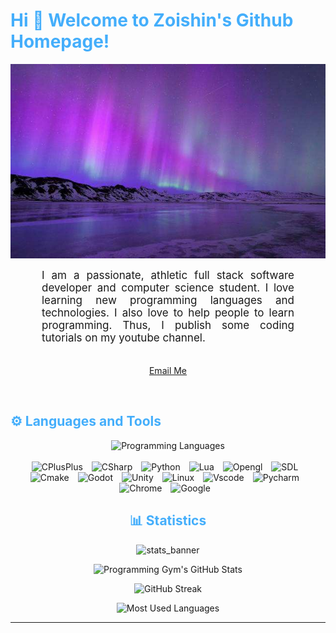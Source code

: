 <h1 style="color: #44AEFB;">  Hi 🎉 Welcome to Zoishin's Github Homepage!</h1>

![github_cover_banner](https://github.com/Zoishin/Zoishin/blob/main/titleImg.jpeg)

<p align:"center" style="text-align: justify; margin: 0 50px; font-size: 17px;" >
    I am a passionate, athletic full stack software developer and computer science student. I love learning new programming languages and technologies. I also love to help people to learn programming. Thus, I publish some coding tutorials on my youtube channel.
<br>
<br>
<div align="center">

[Email Me](mailto:gym4programming@gmail.com)
</div>
</p>    
<br>
<!-- Languages and Tools -->

<h2 style="color: #44AEFB">⚙️ Languages and Tools</h2>
<div align="center" style="display:block;">
    <img width="100px" alt="Programming Languages" src="https://user-images.githubusercontent.com/78341798/194531121-47b0119a-ce00-439d-b586-125f86acb098.png"/> 
</div>
<br>   
<!-- Icons Resources -->
<!-- https://devicon.dev/ -->
<!-- https://cdn.jsdelivr.net/npm/simple-icons@v3/icons/ -->
<div align="center">
      <img  alt="CPlusPlus" height="50px" style="padding-right:10px;" src="https://cdn.jsdelivr.net/gh/devicons/devicon/icons/cplusplus/cplusplus-original.svg"/>
  </a>
      <img  alt="CSharp" height="50px" style="padding-right:10px; ;" src="https://cdn.jsdelivr.net/gh/devicons/devicon/icons/csharp/csharp-original.svg"/>
  </a>
      <img  alt="Python" height="50px" style="padding-right:10px;" src="https://cdn.jsdelivr.net/gh/devicons/devicon/icons/python/python-original.svg"/>
  </a>
        <img  alt="Lua" height="50px" style="padding-right:10px;" src="https://cdn.jsdelivr.net/gh/devicons/devicon/icons/lua/lua-original.svg"/>
  </a>
        <img  alt="Opengl" height="50px" style="padding-right:10px;" src="https://cdn.jsdelivr.net/gh/devicons/devicon/icons/opengl/opengl-original.svg"/>
  </a>
      <img  alt="SDL" height="50px" style="padding-right:10px;" src="https://cdn.jsdelivr.net/gh/devicons/devicon/icons/sdl/sdl-original.svg"/>
  </a>
      <img  alt="Cmake" height="50px" style="padding-right:10px;" src="https://cdn.jsdelivr.net/gh/devicons/devicon/icons/cmake/cmake-original.svg" />
  </a>
      <img  alt="Godot" height="50px" style="padding-right:10px;" src="https://cdn.jsdelivr.net/gh/devicons/devicon/icons/godot/godot-original.svg"/>
  </a>
       <img  alt="Unity" height="50px" style="padding-right:10px;" src="https://cdn.jsdelivr.net/gh/devicons/devicon/icons/unity/unity-original.svg"/>
  </a>
      <img  alt="Linux" height="50px" style="padding-right:10px;" src="https://cdn.jsdelivr.net/gh/devicons/devicon/icons/linux/linux-original.svg"/>
  </a>
      <img  alt="Vscode" height="50px" style="padding-right:10px;" src="https://cdn.jsdelivr.net/gh/devicons/devicon/icons/vscode/vscode-original.svg"/>
  </a>
      <img  alt="Pycharm" height="50px" style="padding-right:10px;" src="https://cdn.jsdelivr.net/gh/devicons/devicon/icons/pycharm/pycharm-original.svg"/>
  </a>
      <img  alt="Chrome" height="50px" style="padding-right:10px;" src="https://cdn.jsdelivr.net/gh/devicons/devicon/icons/chrome/chrome-original.svg"/>
  </a>
      <img  alt="Google" height="50px" style="padding-right:10px;" src="https://cdn.jsdelivr.net/gh/devicons/devicon/icons/google/google-original.svg"/>
  </a>
    



<!-- Statistics -->

<h2 style="color: #44AEFB">📊 Statistics</h2>

![stats_banner](https://user-images.githubusercontent.com/78341798/194534778-d662496c-ae00-4e8d-ae9b-b90912054e7f.gif)

<!-- Begin Stats Cards -->
<!-- Resources:  -->
<!-- Github & Languages Stats: https://github.com/anuraghazra/github-readme-stats --> 
<!-- Streak Stats: https://github.com/denvercoder1/github-readme-streak-stats -->
<!-- Change the value after ?username= to your GitHub username. -->
<div class="stats" align="center">

![Programming Gym's GitHub Stats](https://github-readme-stats.vercel.app/api?username=Zoishin&hide=stars&count_private=true&show_icons=true&theme=algolia&border_radius=20)

![GitHub Streak](https://streak-stats.demolab.com?user=Zoishin&count_private=true&theme=algolia&border_radius=20)

![Most Used Languages](https://github-readme-stats.vercel.app/api/top-langs/?username=Zoishin&layout=compact&show_icons=true&theme=algolia&border_radius=20)
</div>
<!--  End Stats Cards -->

---
<!-- Begin Footer -->
<!-- Icons Resources -->
<!-- https://devicon.dev/ -->

<!-- End Footer -->

<!-- 
🔗 Links 🔗
- My Github Portfolio Page:
https://github.com/ProgrammingGym
- My Github README Code:
https://raw.githubusercontent.com/Pro...
- Youtube Cards:
https://github.com/DenverCoder1/githu...
- Youtube Buttons / Badges :
https://github.com/DenverCoder1/custo...
- Github & Languages Stats Cards:
https://github.com/anuraghazra/github...
- Streak Stats Card:
https://github.com/denvercoder1/githu...
- README Web App Generator 1:
https://rahuldkjain.github.io/gh-prof...
- README Web App Generator 2:
https://arturssmirnovs.github.io/gith...
- SVG Icons Resource1:
https://devicon.dev/
- SVG Icons Resource2:
https://cdn.jsdelivr.net/npm/simple-i...
- SVG Icons Resource3:
https://www.svgrepo.com/
-->
